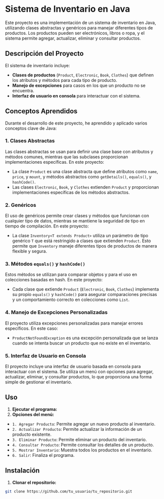 # Sistema de Inventario en Java

Este proyecto es una implementación de un sistema de inventario en Java, utilizando clases abstractas y genéricos para manejar diferentes tipos de productos. Los productos pueden ser electrónicos, libros o ropa, y el sistema permite agregar, actualizar, eliminar y consultar productos.

## Descripción del Proyecto

El sistema de inventario incluye:
- **Clases de productos** (`Product`, `Electronic`, `Book`, `Clothes`) que definen los atributos y métodos para cada tipo de producto.
- **Manejo de excepciones** para casos en los que un producto no se encuentra.
- **Interfaz de usuario en consola** para interactuar con el sistema.

## Conceptos Aprendidos

Durante el desarrollo de este proyecto, he aprendido y aplicado varios conceptos clave de Java:

### 1. **Clases Abstractas**
Las clases abstractas se usan para definir una clase base con atributos y métodos comunes, mientras que las subclases proporcionan implementaciones específicas. En este proyecto:
- La clase `Product` es una clase abstracta que define atributos como `name`, `price`, y `mount`, y métodos abstractos como `getDetails()`, `equals()`, y `hashCode()`.
- Las clases `Electronic`, `Book`, y `Clothes` extienden `Product` y proporcionan implementaciones específicas de los métodos abstractos.

### 2. **Genéricos**
El uso de genéricos permite crear clases y métodos que funcionan con cualquier tipo de datos, mientras se mantiene la seguridad de tipo en tiempo de compilación. En este proyecto:
- La clase `Inventory<T extends Product>` utiliza un parámetro de tipo genérico `T` que está restringido a clases que extienden `Product`. Esto permite que `Inventory` maneje diferentes tipos de productos de manera flexible y segura.

### 3. **Métodos `equals()` y `hashCode()`**
Estos métodos se utilizan para comparar objetos y para el uso en colecciones basadas en hash. En este proyecto:
- Cada clase que extiende `Product` (`Electronic`, `Book`, `Clothes`) implementa su propio `equals()` y `hashCode()` para asegurar comparaciones precisas y un comportamiento correcto en colecciones como `List`.

### 4. **Manejo de Excepciones Personalizadas**
El proyecto utiliza excepciones personalizadas para manejar errores específicos. En este caso:
- `ProductNotFoundException` es una excepción personalizada que se lanza cuando se intenta buscar un producto que no existe en el inventario.

### 5. **Interfaz de Usuario en Consola**
El proyecto incluye una interfaz de usuario basada en consola para interactuar con el sistema. Se utiliza un menú con opciones para agregar, actualizar, eliminar, y consultar productos, lo que proporciona una forma simple de gestionar el inventario.

## Uso

1. **Ejecutar el programa:**
2. **Opciones del menú:**
- `1. Agregar Producto`: Permite agregar un nuevo producto al inventario.
- `2. Actualizar Producto`: Permite actualizar la información de un producto existente.
- `3. Eliminar Producto`: Permite eliminar un producto del inventario.
- `4. Consultar Producto`: Permite consultar los detalles de un producto.
- `5. Mostrar Inventario`: Muestra todos los productos en el inventario.
- `6. Salir`: Finaliza el programa.

## Instalación

1. **Clonar el repositorio:**
```bash
git clone https://github.com/tu_usuario/tu_repositorio.git
